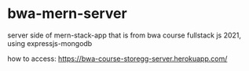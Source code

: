 # bwa-mern-server
server side of mern-stack-app that is from bwa course fullstack js 2021, using expressjs-mongodb

how to access:
https://bwa-course-storegg-server.herokuapp.com/
